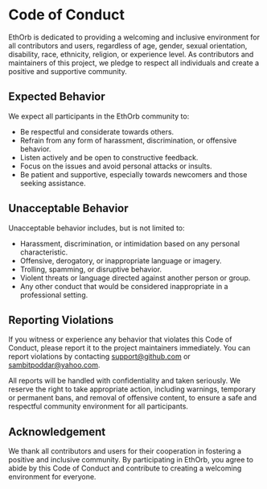 # Code of Conduct

EthOrb is dedicated to providing a welcoming and inclusive environment for all contributors and users, regardless of age, gender, sexual orientation, disability, race, ethnicity, religion, or experience level. As contributors and maintainers of this project, we pledge to respect all individuals and create a positive and supportive community.

## Expected Behavior

We expect all participants in the EthOrb community to:

- Be respectful and considerate towards others.
- Refrain from any form of harassment, discrimination, or offensive behavior.
- Listen actively and be open to constructive feedback.
- Focus on the issues and avoid personal attacks or insults.
- Be patient and supportive, especially towards newcomers and those seeking assistance.

## Unacceptable Behavior

Unacceptable behavior includes, but is not limited to:

- Harassment, discrimination, or intimidation based on any personal characteristic.
- Offensive, derogatory, or inappropriate language or imagery.
- Trolling, spamming, or disruptive behavior.
- Violent threats or language directed against another person or group.
- Any other conduct that would be considered inappropriate in a professional setting.

## Reporting Violations

If you witness or experience any behavior that violates this Code of Conduct, please report it to the project maintainers immediately. You can report violations by contacting [support@github.com](mailto:support@github.com) or [sambitpoddar@yahoo.com](mailto:sambitpoddar@yahoo.com).

All reports will be handled with confidentiality and taken seriously. We reserve the right to take appropriate action, including warnings, temporary or permanent bans, and removal of offensive content, to ensure a safe and respectful community environment for all participants.

## Acknowledgement

We thank all contributors and users for their cooperation in fostering a positive and inclusive community. By participating in EthOrb, you agree to abide by this Code of Conduct and contribute to creating a welcoming environment for everyone.
